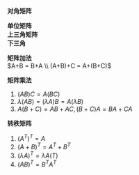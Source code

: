 **对角矩阵**  

**单位矩阵**  
**上三角矩阵**  
**下三角**  

**矩阵加法**  
$A+B = B+A \\ (A+B)+C = A+(B+C)$  

**矩阵乘法**  
1. $(AB)C = A(BC)$  
2. $\lambda(AB) = (\lambda A)B = A(\lambda B)$  
3. $A(B+C) = AB+AC,(B+C)A = BA+CA$


**转秩矩阵**  
1. $(A^T)^T = A$
2. $(A+B)^T = A^T+B^T$
3. $(\lambda A)^T = \lambda A(T)$
4. $(AB)^T = B^TA^T$